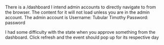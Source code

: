 There is a /dashboard I intend admin accounts to directly navigate to from the browser. The content for it will not load unless you are in the admin account. The admin account is 
Username: Tubular Timothy
Password: password

I had some difficulty with the state when you approve something from the dashboard. Click refresh and the event should pop up for its respective day
